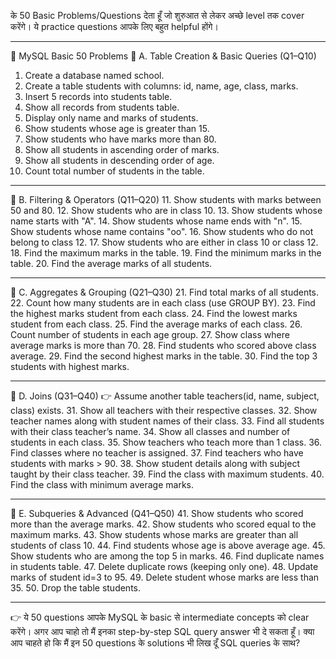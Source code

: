 के 50 Basic Problems/Questions देता हूँ जो शुरुआत से लेकर अच्छे level तक cover करेंगे। ये practice questions आपके लिए बहुत helpful होंगे।
________________________________________
📌 MySQL Basic 50 Problems
🔹 A. Table Creation & Basic Queries (Q1–Q10)
1.	Create a database named school.
2.	Create a table students with columns: id, name, age, class, marks.
3.	Insert 5 records into students table.
4.	Show all records from students table.
5.	Display only name and marks of students.
6.	Show students whose age is greater than 15.
7.	Show students who have marks more than 80.
8.	Show all students in ascending order of marks.
9.	Show all students in descending order of age.
10.	Count total number of students in the table.
________________________________________
🔹 B. Filtering & Operators (Q11–Q20)
11.	Show students with marks between 50 and 80.
12.	Show students who are in class 10.
13.	Show students whose name starts with "A".
14.	Show students whose name ends with "n".
15.	Show students whose name contains "oo".
16.	Show students who do not belong to class 12.
17.	Show students who are either in class 10 or class 12.
18.	Find the maximum marks in the table.
19.	Find the minimum marks in the table.
20.	Find the average marks of all students.
________________________________________
🔹 C. Aggregates & Grouping (Q21–Q30)
21.	Find total marks of all students.
22.	Count how many students are in each class (use GROUP BY).
23.	Find the highest marks student from each class.
24.	Find the lowest marks student from each class.
25.	Find the average marks of each class.
26.	Count number of students in each age group.
27.	Show class where average marks is more than 70.
28.	Find students who scored above class average.
29.	Find the second highest marks in the table.
30.	Find the top 3 students with highest marks.
________________________________________
🔹 D. Joins (Q31–Q40)
👉 Assume another table teachers(id, name, subject, class) exists.
31.	Show all teachers with their respective classes.
32.	Show teacher names along with student names of their class.
33.	Find all students with their class teacher’s name.
34.	Show all classes and number of students in each class.
35.	Show teachers who teach more than 1 class.
36.	Find classes where no teacher is assigned.
37.	Find teachers who have students with marks > 90.
38.	Show student details along with subject taught by their class teacher.
39.	Find the class with maximum students.
40.	Find the class with minimum average marks.
________________________________________
🔹 E. Subqueries & Advanced (Q41–Q50)
41.	Show students who scored more than the average marks.
42.	Show students who scored equal to the maximum marks.
43.	Show students whose marks are greater than all students of class 10.
44.	Find students whose age is above average age.
45.	Show students who are among the top 5 in marks.
46.	Find duplicate names in students table.
47.	Delete duplicate rows (keeping only one).
48.	Update marks of student id=3 to 95.
49.	Delete student whose marks are less than 35.
50.	Drop the table students.
________________________________________
👉 ये 50 questions आपके MySQL के basic से intermediate concepts को clear करेंगे।
अगर आप चाहो तो मैं इनका step-by-step SQL query answer भी दे सकता हूँ।
क्या आप चाहते हो कि मैं इन 50 questions के solutions भी लिख दूँ SQL queries के साथ?
